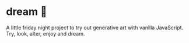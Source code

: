 # dream 🥹

A little friday night project to try out generative art with vanilla JavaScript. Try, look, alter, enjoy and dream.
